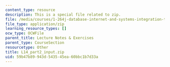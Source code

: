 ```yaml
---
content_type: resource
description: This is a special file related to zip.
file: /media/courses/1-264j-database-internet-and-systems-integration-technologies-fall-2013/59b47b89943d543545ea60bbc1b7d33a_L14_part2_input.zip
file_type: application/zip
learning_resource_types: []
ocw_type: OCWFile
parent_title: Lecture Notes & Exercises
parent_type: CourseSection
resourcetype: Other
title: L14_part2_input.zip
uid: 59b47b89-943d-5435-45ea-60bbc1b7d33a
---
```

